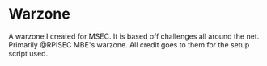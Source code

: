 # Warzone
A warzone I created for MSEC. It is based off challenges all around the net. Primarily @RPISEC MBE's warzone. All credit goes to them for the setup script used. 
